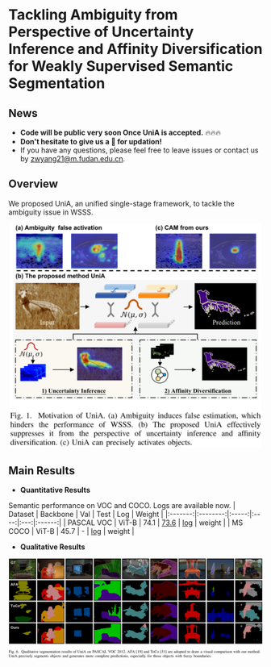 # Tackling Ambiguity from Perspective of Uncertainty Inference and Affinity Diversification for Weakly Supervised Semantic Segmentation


## News

* **Code will be public very soon Once UniA is accepted.** 🔥🔥🔥
* **Don't hesitate to give us a :star2: for updation!**
* If you have any questions, please feel free to leave issues or contact us by zwyang21@m.fudan.edu.cn.

## Overview
We proposed UniA, an unified single-stage framework, to tackle the ambiguity issue in WSSS. 
<p align="middle">
<img src="/sources/overview.png" alt="UniA pipeline" width="500px">
</p>


## Main Results

* **Quantitative Results**
  
Semantic performance on VOC and COCO. Logs are available now.
| Dataset | Backbone |  Val  | Test | Log | Weight |
|:-------:|:--------:|:-----:|:----:|:---:|:------:|
|   PASCAL VOC   |   ViT-B  | 74.1  | [73.6](http://host.robots.ox.ac.uk:8080/anonymous/YZGTOM.html) | [log](logs/voc_train.log) | weight      |
|   MS COCO  |   ViT-B  |  45.7 |   -  | [log](logs/coco_train.log) | weight       |

* **Qualitative Results**
  
<p align="middle">
<img src="/sources/results1.png" alt="UniA results" width="1200px">
</p>

